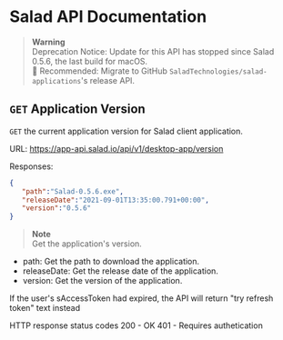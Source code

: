 # Salad API Documentation

> **Warning** <br>
> Deprecation Notice: Update for this API has stopped since Salad 0.5.6, the last build for macOS. <br>
> 🔧 Recommended: Migrate to GitHub `SaladTechnologies/salad-applications`'s release API.

## `GET` Application Version
`GET` the current application version for Salad client application.

URL: https://app-api.salad.io/api/v1/desktop-app/version

Responses:
```json
{
   "path":"Salad-0.5.6.exe",
   "releaseDate":"2021-09-01T13:35:00.791+00:00",
   "version":"0.5.6"
}
```

> **Note** <br>
> Get the application's version.
* path: Get the path to download the application.
* releaseDate: Get the release date of the application.
* version: Get the version of the application.

If the user's sAccessToken had expired, the API will return "try refresh token" text instead

HTTP response status codes
200	- OK
401 - Requires authetication